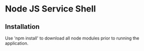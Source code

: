# Node JS Service Shell
## Installation
Use 'npm install' to download all node modules prior to running the application.
